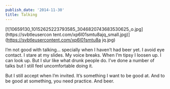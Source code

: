 ```yaml
---
publish_date: '2014-11-30'
title: Talking
---
```


[![10659130_10152625223793585_3046820743683530625_o.jpg](https://svbtleusercon
tent.com/xp6l01smtu8ajq_small.jpg)](https://svbtleusercontent.com/xp6l01smtu8a
jq.jpg)

I’m not good with talking… specially when I haven’t had beer yet. I avoid eye
contact. I stare at my slides. My voice breaks. When I’m tipsy I loosen up. I
can look up. But I slur like what drunk people do. I’ve done a number of talks
but I still feel uncomfortable doing it.

But I still accept when I’m invited. It’s something I want to be good at. And
to be good at something, you need practice. And beer.